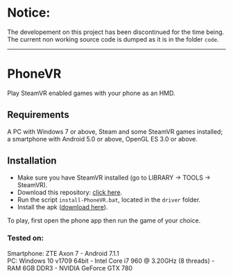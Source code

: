 # Notice:

The developement on this project has been discontinued for the time being. The current non working source code is dumped as it is in the folder `code`.

----------------------------------------------------------------------------------------------------------------------------------------

# PhoneVR

Play SteamVR enabled games with your phone as an HMD.

## Requirements

A PC with Windows 7 or above, Steam and some SteamVR games installed; a smartphone with Android 5.0 or above, OpenGL ES 3.0 or above.

## Installation

* Make sure you have SteamVR installed (go to LIBRARY -> TOOLS -> SteamVR).
* Download this repository: [click here](http://github.com/zarik5/PhoneVR/archive/master.zip).
* Run the script `install-PhoneVR.bat`, located in the `driver` folder.
* Install the apk ([download here](https://github.com/zarik5/PhoneVR/raw/master/app/PhoneVR.apk)).

To play, first open the phone app then run the game of your choice.

### Tested on:

Smartphone: ZTE Axon 7 - Android 7.1.1  
PC: Windows 10 v1709 64bit - Intel Core i7 960 @ 3.20GHz (8 threads) - RAM 6GB DDR3 - NVIDIA GeForce GTX 780  